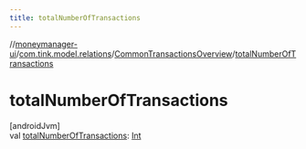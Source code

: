 ```yaml
---
title: totalNumberOfTransactions
---
```

//[moneymanager-ui](../../../index.html)/[com.tink.model.relations](../index.html)/[CommonTransactionsOverview](index.html)/[totalNumberOfTransactions](total-number-of-transactions.html)



# totalNumberOfTransactions



[androidJvm]\
val [totalNumberOfTransactions](total-number-of-transactions.html): [Int](https://kotlinlang.org/api/latest/jvm/stdlib/kotlin/-int/index.html)




